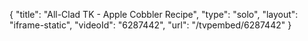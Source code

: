 {
    "title": "All-Clad TK - Apple Cobbler Recipe",
    "type": "solo",
    "layout": "iframe-static",
    "videoId": "6287442",
    "url": "\/tvpembed\/6287442"
}